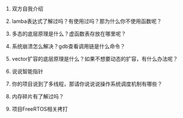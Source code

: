1. 双方自我介绍 
2. lamba表达式了解过吗？有使用过吗？那为什么你不使用函数呢？ 

3. 多态的底层原理是什么？虚函数表存放在哪里呢？ 
4. 系统崩溃怎么解决？gdb查看调用链是什么命令？ 
5. vector扩容的底层原理是什么？如果不想要动态的扩容，有什么办法呢？ 
6. 说说智能指针

7. 你的项目说到了多线程，那请你说说说操作系统调度机制有哪些？ 
8. 内存碎片有了解过吗？ 
9. 项目FreeRTOS相关拷打



